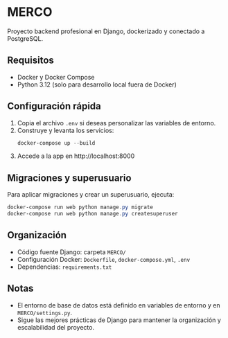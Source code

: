 # MERCO

Proyecto backend profesional en Django, dockerizado y conectado a PostgreSQL.

## Requisitos
- Docker y Docker Compose
- Python 3.12 (solo para desarrollo local fuera de Docker)

## Configuración rápida

1. Copia el archivo `.env` si deseas personalizar las variables de entorno.
2. Construye y levanta los servicios:
   ```powershell
   docker-compose up --build
   ```
3. Accede a la app en http://localhost:8000

## Migraciones y superusuario
Para aplicar migraciones y crear un superusuario, ejecuta:
```powershell
docker-compose run web python manage.py migrate
docker-compose run web python manage.py createsuperuser
```

## Organización
- Código fuente Django: carpeta `MERCO/`
- Configuración Docker: `Dockerfile`, `docker-compose.yml`, `.env`
- Dependencias: `requirements.txt`

## Notas
- El entorno de base de datos está definido en variables de entorno y en `MERCO/settings.py`.
- Sigue las mejores prácticas de Django para mantener la organización y escalabilidad del proyecto.
